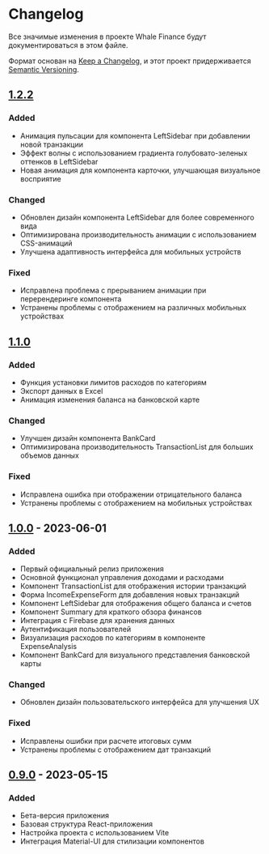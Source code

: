 # Changelog

Все значимые изменения в проекте Whale Finance будут документироваться в этом файле.

Формат основан на [Keep a Changelog](https://keepachangelog.com/en/1.0.0/),
и этот проект придерживается [Semantic Versioning](https://semver.org/spec/v2.0.0.html).

## [1.2.2]

### Added

- Анимация пульсации для компонента LeftSidebar при добавлении новой транзакции
- Эффект волны с использованием градиента голубовато-зеленых оттенков в LeftSidebar
- Новая анимация для компонента карточки, улучшающая визуальное восприятие

### Changed

- Обновлен дизайн компонента LeftSidebar для более современного вида
- Оптимизирована производительность анимации с использованием CSS-анимаций
- Улучшена адаптивность интерфейса для мобильных устройств

### Fixed

- Исправлена проблема с прерыванием анимации при перерендеринге компонента
- Устранены проблемы с отображением на различных мобильных устройствах

## [1.1.0]

### Added

- Функция установки лимитов расходов по категориям
- Экспорт данных в Excel
- Анимация изменения баланса на банковской карте

### Changed

- Улучшен дизайн компонента BankCard
- Оптимизирована производительность TransactionList для больших объемов данных

### Fixed

- Исправлена ошибка при отображении отрицательного баланса
- Устранены проблемы с отображением на мобильных устройствах

## [1.0.0] - 2023-06-01

### Added

- Первый официальный релиз приложения
- Основной функционал управления доходами и расходами
- Компонент TransactionList для отображения истории транзакций
- Форма IncomeExpenseForm для добавления новых транзакций
- Компонент LeftSidebar для отображения общего баланса и счетов
- Компонент Summary для краткого обзора финансов
- Интеграция с Firebase для хранения данных
- Аутентификация пользователей
- Визуализация расходов по категориям в компоненте ExpenseAnalysis
- Компонент BankCard для визуального представления банковской карты

### Changed

- Обновлен дизайн пользовательского интерфейса для улучшения UX

### Fixed

- Исправлены ошибки при расчете итоговых сумм
- Устранены проблемы с отображением дат транзакций

## [0.9.0] - 2023-05-15

### Added

- Бета-версия приложения
- Базовая структура React-приложения
- Настройка проекта с использованием Vite
- Интеграция Material-UI для стилизации компонентов

[1.2.2]: https://github.com/xhzloba/whalefinance/compare/v1.1.0...v1.2.2
[1.1.0]: https://github.com/xhzloba/whalefinance/compare/v1.0.0...v1.1.0
[1.0.0]: https://github.com/xhzloba/whalefinance/compare/v0.9.0...v1.0.0
[0.9.0]: https://github.com/xhzloba/whalefinance/releases/tag/v0.9.0
